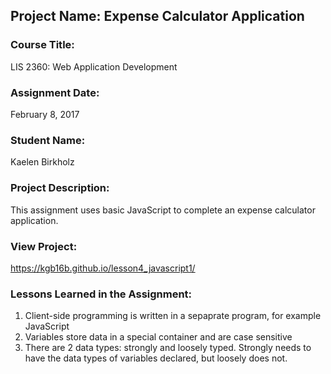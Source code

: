 ## Project Name:  Expense Calculator Application

### Course Title:
LIS 2360:  Web Application Development

### Assignment Date:  
February 8, 2017

### Student Name:  
Kaelen Birkholz

### Project Description:
This assignment uses basic JavaScript to complete an expense calculator application.

### View Project:
https://kgb16b.github.io/lesson4_javascript1/ 

### Lessons Learned in the Assignment:
1. Client-side programming is written in a sepaprate program, for example JavaScript
2. Variables store data in a special container and are case sensitive
3. There are 2 data types: strongly and loosely typed. Strongly needs to have the data types of variables declared, but loosely does not.